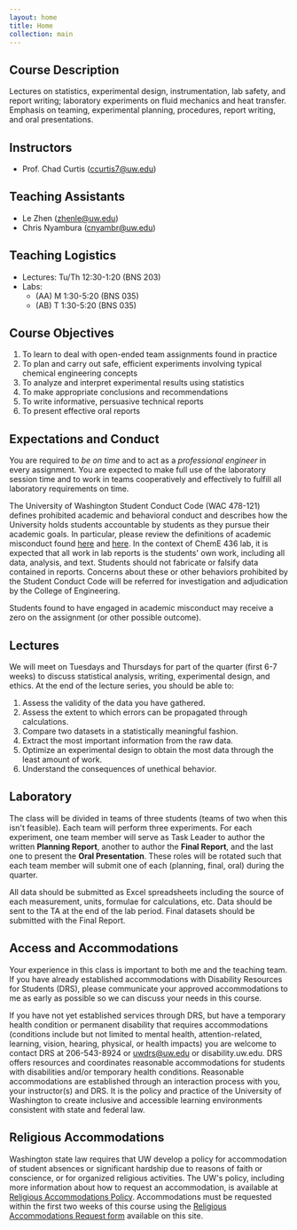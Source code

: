 ```yaml
---
layout: home
title: Home
collection: main
---
```


## Course Description

Lectures on statistics, experimental design, instrumentation, lab safety, and report writing; laboratory experiments on fluid mechanics and heat transfer. Emphasis on teaming, experimental planning, procedures, report writing, and oral presentations.

## Instructors

- Prof. Chad Curtis (ccurtis7@uw.edu)

## Teaching Assistants

- Le Zhen (zhenle@uw.edu)
- Chris Nyambura (cnyambr@uw.edu)

## Teaching Logistics

- Lectures: Tu/Th 12:30-1:20 (BNS 203)
- Labs:
    - (AA) M 1:30-5:20 (BNS 035)
    - (AB) T 1:30-5:20 (BNS 035)

## Course Objectives

1. To learn to deal with open-ended team assignments found in practice
2. To plan and carry out safe, efficient experiments involving typical chemical engineering concepts
3. To analyze and interpret experimental results using statistics
4. To make appropriate conclusions and recommendations
5. To write informative, persuasive technical reports
6. To present effective oral reports

## Expectations and Conduct

You are required to *be on time* and to act as a *professional engineer* in every assignment. You are expected to make full use of the laboratory session time and to work in teams cooperatively and effectively to fulfill all laboratory requirements on time.

The University of Washington Student Conduct Code (WAC 478-121) defines prohibited academic and behavioral conduct and describes how the University holds students accountable by students as they pursue their academic goals. In particular, please review the definitions of academic misconduct found [here](http://www.washington.edu/admin/rules/policies/SGP/SPCH209.html#7) and [here](http://www.washington.edu/admin/rules/policies/SGP/SPCH210.html#7). In the context of ChemE 436 lab, it is expected that all work in lab reports is the students' own work, including all data, analysis, and text. Students should not fabricate or falsify data contained in reports. Concerns about these or other behaviors prohibited by the Student Conduct Code will be referred for investigation and adjudication by the College of Engineering.

Students found to have engaged in academic misconduct may receive a zero on the assignment (or other possible outcome).

## Lectures

We will meet on Tuesdays and Thursdays for part of the quarter (first 6-7 weeks) to discuss statistical analysis, writing, experimental design, and ethics. At the end of the lecture series, you should be able to:

1. Assess the validity of the data you have gathered.
2. Assess the extent to which errors can be propagated through calculations.
3. Compare two datasets in a statistically meaningful fashion.
4. Extract the most important information from the raw data.
5. Optimize an experimental design to obtain the most data through the least amount of work.
6. Understand the consequences of unethical behavior.

## Laboratory

The class will be divided in teams of three students (teams of two when this isn't feasible). Each team will perform three experiments. For each experiment, one team member will serve as Task Leader to author the written **Planning Report**, another to author the **Final Report**, and the last one to present the **Oral Presentation**. These roles will be rotated such that each team member will submit one of each (planning, final, oral) during the quarter.

All data should be submitted as Excel spreadsheets including the source of each measurement, units, formulae for calculations, etc. Data should be sent to the TA at the end of the lab period. Final datasets should be submitted with the Final Report.

## Access and Accommodations

Your experience in this class is important to both me and the teaching team. If you have already established accommodations with Disability Resources for Students (DRS), please communicate your approved accommodations to me as early as possible so we can discuss your needs in this course.

If you have not yet established services through DRS, but have a temporary health condition or permanent disability that requires accommodations (conditions include but not limited to mental health, attention-related, learning, vision, hearing, physical, or health impacts) you are welcome to contact DRS at 206-543-8924 or uwdrs@uw.edu or disability.uw.edu. DRS offers resources and coordinates reasonable accommodations for students with disabilities and/or temporary health conditions. Reasonable accommodations are established through an interaction process with you, your instructor(s) and DRS. It is the policy and practice of the University of Washington to create inclusive and accessible learning environments consistent with state and federal law.

## Religious Accommodations

Washington state law requires that UW develop a policy for accommodation of student absences or significant hardship due to reasons of faith or conscience, or for organized religious activities. The UW's policy, including more information about how to request an accommodation, is available at [Religious Accommodations Policy](https://registrar.washington.edu/staffandfaculty/religious-accommodations-policy/). Accommodations must be requested within the first two weeks of this course using the [Religious Accommodations Request form](https://registrar.washington.edu/students/religious-accommodations-request/) available on this site.


<div class="home">

</div>
